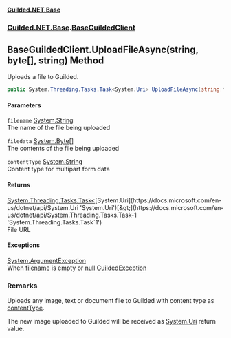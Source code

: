 
#### [Guilded.NET.Base](Guilded_NET_Base 'Guilded_NET_Base')
### [Guilded.NET.Base](Guilded_NET_Base#Guilded_NET_Base 'Guilded.NET.Base').[BaseGuildedClient](BaseGuildedClient 'Guilded.NET.Base.BaseGuildedClient')
## BaseGuildedClient.UploadFileAsync(string, byte[], string) Method
Uploads a file to Guilded.  
```csharp
public System.Threading.Tasks.Task<System.Uri> UploadFileAsync(string filename, byte[] filedata, string contentType);
```

#### Parameters
<a name='Guilded_NET_Base_BaseGuildedClient_UploadFileAsync(string_byte___string)_filename'></a>
`filename` [System.String](https://docs.microsoft.com/en-us/dotnet/api/System.String 'System.String')  
The name of the file being uploaded
  
<a name='Guilded_NET_Base_BaseGuildedClient_UploadFileAsync(string_byte___string)_filedata'></a>
`filedata` [System.Byte](https://docs.microsoft.com/en-us/dotnet/api/System.Byte 'System.Byte')[[]](https://docs.microsoft.com/en-us/dotnet/api/System.Array 'System.Array')  
The contents of the file being uploaded
  
<a name='Guilded_NET_Base_BaseGuildedClient_UploadFileAsync(string_byte___string)_contentType'></a>
`contentType` [System.String](https://docs.microsoft.com/en-us/dotnet/api/System.String 'System.String')  
Content type for multipart form data
  

#### Returns
[System.Threading.Tasks.Task&lt;](https://docs.microsoft.com/en-us/dotnet/api/System.Threading.Tasks.Task-1 'System.Threading.Tasks.Task`1')[System.Uri](https://docs.microsoft.com/en-us/dotnet/api/System.Uri 'System.Uri')[&gt;](https://docs.microsoft.com/en-us/dotnet/api/System.Threading.Tasks.Task-1 'System.Threading.Tasks.Task`1')  
File URL

#### Exceptions
[System.ArgumentException](https://docs.microsoft.com/en-us/dotnet/api/System.ArgumentException 'System.ArgumentException')  
When [filename](BaseGuildedClient_UploadFileAsync(string_byte___string)#Guilded_NET_Base_BaseGuildedClient_UploadFileAsync(string_byte___string)_filename 'Guilded.NET.Base.BaseGuildedClient.UploadFileAsync(string, byte[], string).filename') is empty or [null](https://docs.microsoft.com/en-us/dotnet/csharp/language-reference/keywords/null 'https://docs.microsoft.com/en-us/dotnet/csharp/language-reference/keywords/null')
[GuildedException](GuildedException 'Guilded.NET.Base.GuildedException')  
### Remarks
Uploads any image, text or document file to Guilded with content type as [contentType](BaseGuildedClient_UploadFileAsync(string_byte___string)#Guilded_NET_Base_BaseGuildedClient_UploadFileAsync(string_byte___string)_contentType 'Guilded.NET.Base.BaseGuildedClient.UploadFileAsync(string, byte[], string).contentType').



The new image uploaded to Guilded will be received as [System.Uri](https://docs.microsoft.com/en-us/dotnet/api/System.Uri 'System.Uri') return value.
